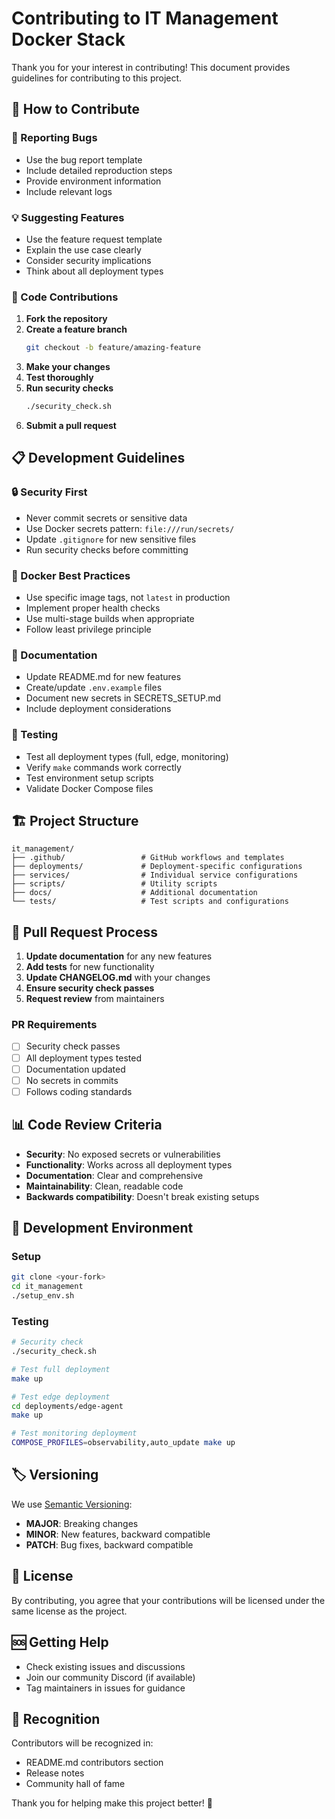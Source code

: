 # Contributing to IT Management Docker Stack

Thank you for your interest in contributing! This document provides guidelines for contributing to this project.

## 🤝 How to Contribute

### 🐛 Reporting Bugs
- Use the bug report template
- Include detailed reproduction steps
- Provide environment information
- Include relevant logs

### 💡 Suggesting Features
- Use the feature request template
- Explain the use case clearly
- Consider security implications
- Think about all deployment types

### 🔧 Code Contributions

1. **Fork the repository**
2. **Create a feature branch**
   ```bash
   git checkout -b feature/amazing-feature
   ```
3. **Make your changes**
4. **Test thoroughly**
5. **Run security checks**
   ```bash
   ./security_check.sh
   ```
6. **Submit a pull request**

## 📋 Development Guidelines

### 🔒 Security First
- Never commit secrets or sensitive data
- Use Docker secrets pattern: `file:///run/secrets/`
- Update `.gitignore` for new sensitive files
- Run security checks before committing

### 🐳 Docker Best Practices
- Use specific image tags, not `latest` in production
- Implement proper health checks
- Use multi-stage builds when appropriate
- Follow least privilege principle

### 📝 Documentation
- Update README.md for new features
- Create/update `.env.example` files
- Document new secrets in SECRETS_SETUP.md
- Include deployment considerations

### 🧪 Testing
- Test all deployment types (full, edge, monitoring)
- Verify `make` commands work correctly
- Test environment setup scripts
- Validate Docker Compose files

## 🏗️ Project Structure

```
it_management/
├── .github/                 # GitHub workflows and templates
├── deployments/             # Deployment-specific configurations
├── services/                # Individual service configurations
├── scripts/                 # Utility scripts
├── docs/                    # Additional documentation
└── tests/                   # Test scripts and configurations
```

## 🔄 Pull Request Process

1. **Update documentation** for any new features
2. **Add tests** for new functionality
3. **Update CHANGELOG.md** with your changes
4. **Ensure security check passes**
5. **Request review** from maintainers

### PR Requirements
- [ ] Security check passes
- [ ] All deployment types tested
- [ ] Documentation updated
- [ ] No secrets in commits
- [ ] Follows coding standards

## 📊 Code Review Criteria

- **Security**: No exposed secrets or vulnerabilities
- **Functionality**: Works across all deployment types
- **Documentation**: Clear and comprehensive
- **Maintainability**: Clean, readable code
- **Backwards compatibility**: Doesn't break existing setups

## 🎯 Development Environment

### Setup
```bash
git clone <your-fork>
cd it_management
./setup_env.sh
```

### Testing
```bash
# Security check
./security_check.sh

# Test full deployment
make up

# Test edge deployment
cd deployments/edge-agent
make up

# Test monitoring deployment
COMPOSE_PROFILES=observability,auto_update make up
```

## 🏷️ Versioning

We use [Semantic Versioning](https://semver.org/):
- **MAJOR**: Breaking changes
- **MINOR**: New features, backward compatible
- **PATCH**: Bug fixes, backward compatible

## 📄 License

By contributing, you agree that your contributions will be licensed under the same license as the project.

## 🆘 Getting Help

- Check existing issues and discussions
- Join our community Discord (if available)
- Tag maintainers in issues for guidance

## 🎉 Recognition

Contributors will be recognized in:
- README.md contributors section
- Release notes
- Community hall of fame

Thank you for helping make this project better! 🚀
